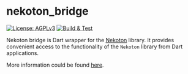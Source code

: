 # nekoton_bridge

[![License: AGPLv3][license_badge]][license_link]
[![Build & Test](https://github.com/broxus/nekoton_bridge/actions/workflows/build.yml/badge.svg)](https://github.com/broxus/nekoton_bridge/actions/workflows/build.yml)

Nekoton bridge is Dart wrapper for the [Nekoton](https://github.com/broxus/nekoton) library. It provides convenient access to the functionality of the `Nekoton` library from Dart applications.

More information could be found [here](https://github.com/broxus/nekoton_bridge).

[license_badge]: https://img.shields.io/badge/license-AGPLv3-blue.svg
[license_link]: https://opensource.org/license/agpl-v3/
